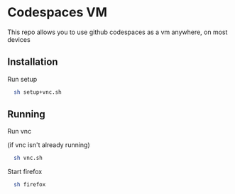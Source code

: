 # Codespaces VM

This repo allows you to use github codespaces as a vm anywhere, on most devices


## Installation

Run setup

```bash
  sh setup+vnc.sh
```

    
## Running

Run vnc

(if vnc isn't already running)
```bash
  sh vnc.sh
```

Start firefox

```bash
  sh firefox
```
